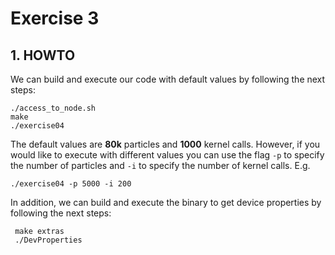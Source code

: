 # Exercise 3

## 1. HOWTO

We can build and execute our code with default values  by following the next
steps:

```
./access_to_node.sh
make
./exercise04
```

The default values are **80k** particles and **1000** kernel calls. However,
if you would like to execute with different values you can use the flag `-p` to
specify the number of particles and `-i` to specify the number of kernel calls.
E.g.

```
./exercise04 -p 5000 -i 200
```

In addition, we can build and execute the binary to get device properties by
following the next steps:

```
 make extras
 ./DevProperties
```
